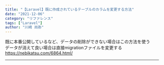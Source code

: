 ```yaml
---
title: "【Laravel】既に作成されているテーブルのカラムを変更する方法"
date: "2021-12-06"
category: "リファレンス"
tags: ["Laravel"]
author: "川崎 尚弥"
---
```


既に本番公開しているなど、データの削除ができない場合はこの方法を使う  
データが消えて良い場合は直接migrationファイルを変更する  
https://nebikatsu.com/6864.html/

---
